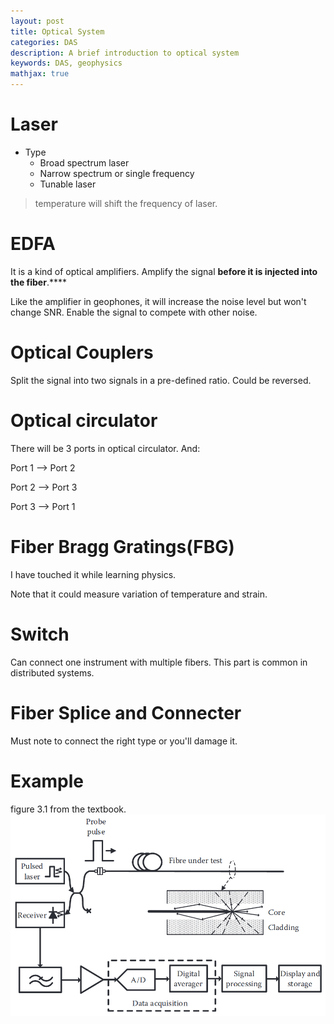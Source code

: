 ```yaml
---
layout: post
title: Optical System
categories: DAS
description: A brief introduction to optical system
keywords: DAS, geophysics
mathjax: true
---
```


# Laser

- Type
  - Broad spectrum laser
  - Narrow spectrum or single frequency
  - Tunable laser

> temperature will shift the frequency of laser.

# EDFA

It is a kind of optical amplifiers. Amplify the signal **before it is injected into the fiber**.****

Like the amplifier in geophones, it will increase the noise level but won't change SNR. Enable the signal to compete with other noise.

# Optical Couplers
Split the signal into two signals in a pre-defined ratio. Could be reversed.

# Optical circulator

There will be 3 ports in optical circulator. And: 

Port 1 --> Port 2

Port 2 --> Port 3

Port 3 --> Port 1

# Fiber Bragg Gratings(FBG)
I have touched it while learning physics.

Note that it could measure variation of temperature and strain.

# Switch
Can connect one instrument with multiple fibers. This part is common in distributed systems.

# Fiber Splice and Connecter
Must note to connect the right type or you'll damage it.

# Example

figure 3.1 from the textbook.
![](/images/blog/DAS/EX3-1.png)